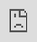 ```yaml
---
title: Society Reset Button
excerpt: A speculative fictional device that displays the state of Society and invites you to reset it.
collection: expressions
permalink: /expressions/society-reset-button/ 
---
```


Materials: Arduino C++ on ESP32-2432S028R on polylactic acid (PLA) bioplastic on Baoman 660V button (polypropylene); acrylic on aluminum 

The Society Reset Button is a speculative fictional device that satirizes technological solutionism. An official-looking sign invites you to press a red emergency stop button to reset Society, which is always capitalized as a singular proper noun. In English Legalese, it warns you of the liabilities and consequences you will incur if you decide to radically reconfigure Society. These also include accepting Society’s Terms and Conditions, which are not disclosed — nor are any details about what version of Society we will reset to if you press the button.

The device uses an ESP32 microcontroller and a small LCD screen, which displays an updating set of satirical metrics about the state of Society. The units of measurement are fictional and reflect absurd unmeasurable aspects, to precise digits: Oppression in pounds per square inch (PSI), Truth to Power as a ratio (so little Truth to speak to so much Power), Inequality in terms of Musks (Elon), the percentage of Privacy that is remaining, and the Moral Arc of the Universe in degrees (per Martin Luther King, Jr.’s maxim that it is long, but bends towards justice). The device also tracks the number of reset attempts.

A flashing cursor invites the participant to reset Society by pressing the button. Can this technological device really give this Society the reset that we all deserve? Oh, if only social change could be so easy…..

If the embedded video below does not load or is too small, view direct on Vimeo: <a href="https://vimeo.com/1056455019">https://vimeo.com/1056455019</a>
<br/>

<div style=""><iframe src="https://player.vimeo.com/video/1056455019?title=0&amp;byline=0&amp;portrait=0&amp;badge=0&amp;autopause=0&amp;player_id=0&amp;app_id=58479" frameborder="0" allow="autoplay; fullscreen; picture-in-picture; clipboard-write; encrypted-media" style="position:absolute;top:0;left:0;width:100%;height:100%;" title="Society Reset Button"></iframe></div><script src="https://player.vimeo.com/api/player.js"></script>
